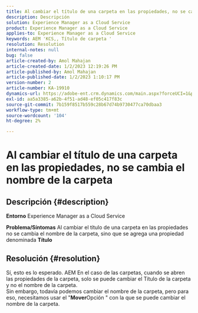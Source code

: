 ```yaml
---
title: Al cambiar el título de una carpeta en las propiedades, no se cambia el nombre de la carpeta
description: Descripción
solution: Experience Manager as a Cloud Service
product: Experience Manager as a Cloud Service
applies-to: Experience Manager as a Cloud Service
keywords: AEM 'KCS,, Título de carpeta '
resolution: Resolution
internal-notes: null
bug: false
article-created-by: Amol Mahajan
article-created-date: 1/2/2023 12:19:26 PM
article-published-by: Amol Mahajan
article-published-date: 1/2/2023 1:10:17 PM
version-number: 2
article-number: KA-19910
dynamics-url: https://adobe-ent.crm.dynamics.com/main.aspx?forceUCI=1&pagetype=entityrecord&etn=knowledgearticle&id=e2e964ae-978a-ed11-81ac-6045bd006ce9
exl-id: aa5a3385-a62b-4f51-ad48-ef05c417f83c
source-git-commit: 7b159f8517b559c28b67d74b9730477ca70dbaa3
workflow-type: tm+mt
source-wordcount: '104'
ht-degree: 2%

---
```


# Al cambiar el título de una carpeta en las propiedades, no se cambia el nombre de la carpeta

## Descripción {#description}

<b>Entorno</b>
Experience Manager as a Cloud Service


<b>Problema/Síntomas</b>
Al cambiar el título de una carpeta en las propiedades no se cambia el nombre de la carpeta, sino que se agrega una propiedad denominada <b>Título</b>


## Resolución {#resolution}

Sí, esto es lo esperado. AEM En el caso de las carpetas, cuando se abren las propiedades de la carpeta, solo se puede cambiar el Título de la carpeta y no el nombre de la carpeta.<br>
Sin embargo, todavía podemos cambiar el nombre de la carpeta, pero para eso, necesitamos usar el &quot;<b>Mover</b>Opción &quot; con la que se puede cambiar el nombre de la carpeta.
